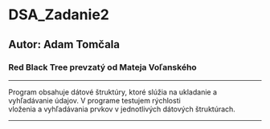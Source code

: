# DSA_Zadanie2  
## Autor: Adam Tomčala  
### Red Black Tree prevzatý od Mateja Voľanského  
---  

Program obsahuje dátové štruktúry, ktoré slúžia na ukladanie a vyhľadávanie údajov. V programe testujem rýchlosti  
vloženia a vyhľadávania prvkov v jednotlivých dátových štruktúrach.  

--- 
